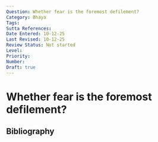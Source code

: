 ```yaml
---
Question: Whether fear is the foremost defilement?
Category: Bhaya
Tags: 
Sutta References: 
Date Entered: 10-12-25
Last Revised: 10-12-25
Review Status: Not started
Level: 
Priority: 
Number: 
Draft: true
---
```


# Whether fear is the foremost defilement?

## Bibliography

<!-- 

Notes:



-->